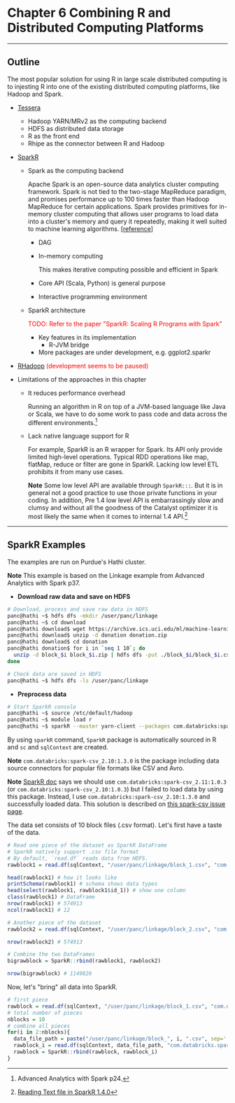 
# Chapter 6 Combining R and Distributed Computing Platforms

---

## Outline

The most popular solution for using R in large scale distributed computing is to injesting R into one of the existing distributed computing platforms, like Hadoop and Spark.

- [Tessera](http://tessera.io/)
  - Hadoop YARN/MRv2 as the computing backend
  - HDFS as distributed data storage
  - R as the front end
  - Rhipe as the connector between R and Hadoop

- [SparkR](https://spark.apache.org/docs/latest/sparkr.html)
  - Spark as the computing backend
    
    Apache Spark is an open-source data analytics cluster computing framework. Spark is not tied to the two-stage MapReduce paradigm, and promises performance up to 100 times faster than Hadoop MapReduce for certain applications. Spark provides primitives for in-memory cluster computing that allows user programs to load data into a cluster's memory and query it repeatedly, making it well suited to machine learning algorithms. [[reference](https://www.rcac.purdue.edu/compute/hathi/guide/#run_hadoop_examples_spark)]
    
    * DAG
    * In-memory computing
      
      This makes iterative computing possible and efficient in Spark
      
    * Core API (Scala, Python) is general purpose
    * Interactive programming environment

  - SparkR architecture

    <font color='red'>TODO: Refer to the paper "SparkR: Scaling R Programs with Spark"</font>

    * Key features in its implementation 
      +  R-JVM bridge
    * More packages are under development, e.g. ggplot2.sparkr

- [RHadoop](https://github.com/RevolutionAnalytics/RHadoop/wiki) <font color='red'>(development seems to be paused)</font>

- Limitations of the approaches in this chapter
  * It reduces performance overhead

    Running an algorithm in R on top of a JVM-based language like Java or Scala, we have to do some work to pass code and data across the different environments.[^R-JVM_overhead]
    
  * Lack native language support for R

    For example, SparkR is an R wrapper for Spark. Its API only provide limited high-level operations. Typical RDD operations like map, flatMap, reduce or filter are gone in SparkR. Lacking low level ETL prohibits it from many use cases.
    
    **Note** Some low level API are available through `SparkR:::`. But it is in general not a good practice to use those private functions in your coding. In addition, Pre 1.4 low level API is embarrassingly slow and clumsy and without all the goodness of the Catalyst optimizer it is most likely the same when it comes to internal 1.4 API.[^SparkR_low_level_api_slow]


[^R-JVM_overhead]: Advanced Analytics with Spark p24.
[^SparkR_low_level_api_slow]: [Reading Text file in SparkR 1.4.0](http://stackoverflow.com/questions/31157649/reading-text-file-in-sparkr-1-4-0)

---

## SparkR Examples

The examples are run on Purdue's Hathi cluster.

**Note** This example is based on the Linkage example from Advanced Analytics with Spark p37.

- **Download raw data and save on HDFS**

```bash  
# Download, process and save raw data in HDFS
panc@hathi ~$ hdfs dfs -mkdir /user/panc/linkage
panc@hathi ~$ cd download
panc@hathi download$ wget https://archive.ics.uci.edu/ml/machine-learning-databases/00210/donation.zip
panc@hathi download$ unzip -d donation donation.zip
panc@hathi download$ cd donation 
panc@hathi donation$ for i in `seq 1 10`; do 
  unzip -d block_$i block_$i.zip | hdfs dfs -put ./block_$i/block_$i.csv /user/panc/linkage 
done

# Check data are saved in HDFS
panc@hathi ~$ hdfs dfs -ls /user/panc/linkage
```

- **Preprocess data**

```bash
# Start SparkR console
panc@hathi ~$ source /etc/default/hadoop
panc@hathi ~$ module load r
panc@hathi ~$ sparkR --master yarn-client --packages com.databricks:spark-csv_2.10:1.3.0
```

By using `sparkR` command, `SparkR` package is automatically sourced in R and `sc` and `sqlContext` are created.

**Note** `com.databricks:spark-csv_2.10:1.3.0` is the package including data source connectors for popular file formats like CSV and Avro. 

**Note** [SparkR doc](https://spark.apache.org/docs/latest/sparkr.html#from-data-sources) says we should use `com.databricks:spark-csv_2.11:1.0.3` (or `com.databricks:spark-csv_2.10:1.0.3`) but I failed to load data by using this package. Instead, I use `com.databricks:spark-csv_2.10:1.3.0` and successfully loaded data. This solution is described on [this spark-csv issue page](https://github.com/databricks/spark-csv/issues/206#issuecomment-197403908).

The data set consists of 10 block files (.csv format). Let's first have a taste of the data.

```r
# Read one piece of the dataset as SparkR DataFrame
# SparkR natively support .csv file format
# By default, `read.df` reads data from HDFS.
rawblock1 = read.df(sqlContext, "/user/panc/linkage/block_1.csv", "com.databricks.spark.csv", header="true") 

head(rawblock1) # how it looks like
printSchema(rawblock1) # schema shows data types
head(select(rawblock1, rawblock1$id_1)) # show one column
class(rawblock1) # DataFrame
nrow(rawblock1) # 574913
ncol(rawblock1) # 12

# Another piece of the dataset
rawblock2 = read.df(sqlContext, "/user/panc/linkage/block_2.csv", "com.databricks.spark.csv", header="true") 

nrow(rawblock2) # 574913

# Combine the two DataFrames
bigrawblock = SparkR::rbind(rawblock1, rawblock2)

nrow(bigrawblock) # 1149826
```

Now, let's "bring" all data into SparkR.

```r
# first piece
rawblock = read.df(sqlContext, "/user/panc/linkage/block_1.csv", "com.databricks.spark.csv", header="true") 
# total number of pieces
nblocks = 10
# combine all pieces
for(i in 2:nblocks){
  data_file_path = paste("/user/panc/linkage/block_", i, ".csv", sep='')
  rawblock_i = read.df(sqlContext, data_file_path, "com.databricks.spark.csv", header="true") 
  rawblock = SparkR::rbind(rawblock, rawblock_i)
}
```